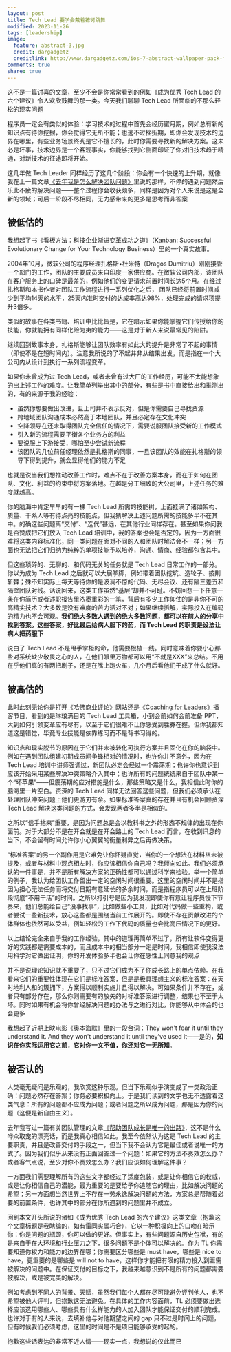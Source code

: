 ```yaml
---
layout: post
title: Tech Lead 要学会戴着镣铐跳舞
modified: 2023-11-26
tags: [leadership]
image:
  feature: abstract-3.jpg
  credit: dargadgetz
  creditlink: http://www.dargadgetz.com/ios-7-abstract-wallpaper-pack-for-iphone-5-and-ipod-touch-retina/
comments: true
share: true
---
```


这不是一篇讨喜的文章，至少不会是你常常看到的例如《成为优秀 Tech Lead 的六个建议》令人欢欣鼓舞的那一类。今天我们聊聊 Tech Lead 所面临的不那么轻松的现实问题

程序员一定会有类似的体验：学习技术的过程中首先会经历蜜月期，例如总有新的知识点有待你挖掘，你会觉得它无所不能；也逃不过挫折期，即你会发现技术的边界在哪里，有些业务场景终究是它不擅长的，此时你需要寻找新的解决方案。这未必是坏事，技术边界是一个客观事实，你能够找到它侧面印证了你对旧技术趋于精通，对新技术的征途即将开始。

这几年做 Tech Leader 同样经历了这几个阶段：你会有一个快速的上升期，就像我在上一篇文章[《去年我是怎么解决团队问题》](https://www.v2think.com/how-i-solve-lead-issue)里说的那样，不停的遇到问题然后乐此不疲的解决问题——整个过程你会收获颇多，同样是因为对个人来说是这是全新的领域；可后一阶段不尽相同，无力感带来的更多是思考而非答案

## 被低估的

我想起了书《看板方法：科技企业渐进变革成功之道》（Kanban: Successful Evolutionary Change for Your Technology Business）里的一个真实故事。

2004年10月，微软公司的程序经理扎格斯•杜米特（Dragos Dumitriu）刚刚接管一个部门的工作，团队的主要成员来自印度一家供应商。在微软公司内部，该团队在客户服务上的口碑是最差的，例如他们的变更请求前置时间长达5个月。在经过扎格斯和本书作者对团队工作流程进行一系列优化之后， 团队已经将前置时间减少到平均14天的水平，25天内准时交付的达成率高达98%，处理完成的请求项提升3倍多。

类似的故事在各类书籍、培训中比比皆是，它在暗示如果你能掌握它们传授给你的技能，你就能拥有同样化险为夷的能力——这是对于新人来说最常见的陷阱。

继续回到故事本身，扎格斯能够让团队效率有如此大的提升是非常了不起的事情（即使不是在短时间内）。注意我所说的了不起并非从结果出发，而是指在一个大公司内从设计到执行一系列流程变革。

如果你未曾成为过 Tech Lead，或者未曾有过大厂的工作经历，可能不太能想象的出上述工作的难度。让我简单列举出其中的部分，有些是书中直接给出和推测出的，有的来源于我的经验：

- 虽然你想要做出改进，且上司并不表示反对，但是你需要自己寻找资源
- 跨地域团队沟通成本必然高于本地团队，并且必定存在文化冲突
- 空降领导在还未取得团队完全信任的情况下，需要说服团队接受新的工作模式
- 引入新的流程需要平衡各个业务方的利益
- 要说服上下游接受，哪怕至少尝试新流程
- 该团队的几位前任经理依然是扎格斯的同事，一旦该团队的效能在扎格斯的领导下得到提升，就会显得他们的能力不足

也就是说当我们想推动改善工作时，难点不在于改善方案本身，而在于如何在团队、文化、利益的约束中将方案落地。在越是分工细致的大公司里，上述任务的难度就越高。

你的脑海中肯定早早的有一棵 Tech Lead 所需的技能树，上面挂满了诸如架构、质量、干系人等有待点亮的技能点，但我猜解决上述问题所需的技能多半不在其中。的确这些问题离“交付”、“迭代”甚远，在其他行业同样存在。甚至如果你问我是否赞成把它们放入 Tech Lead 培训中，我的答案也会是否定的，因为一方面很难将这类内容标准化，同一类问题在面对不同的人和团队时解法会不一样；另一方面也无法把它们归纳为纯粹的单项技能予以培养，沟通、情商、经验都包含其中。

但这些琐碎的、无聊的、和代码无关的任务就是 Tech Lead 日常工作的一部分。你以为成为 Tech Lead 之后就可以大展拳脚，例如带着团队挖坑、造轮子、披荆斩棘；殊不知实际上每天等待你的是波澜不惊的代码、无尽会议、还有隔三差五和隔壁团队对线。话说回来，这类工作虽然“基层”却并不可耻。不妨回想一下任意一条在你简历或者述职报告里浓墨重彩的一笔，背后有多少工作仰仗的是非你不可的高精尖技术？大多数是没有难度的苦力活对不对；如果继续拆解，实际投入在编码的精力也不会可观。**我们绝大多数人遇到的绝大多数问题，都可以在前人的分享中找到答案。这些答案，好比最后给病人服下的药，而 Tech Lead 的职责是设法让病人把药服下**

说白了 Tech Lead 不是甩手掌柜的命，他需要根植一线。同时意味着你要小心那些对系统缺少敬畏之心的人，在他们眼里万物都可以用“不就是XXX”来总结。不用在乎他们真的有两把刷子，还是在嘴上跑火车，几个月后看他们干成了什么就好。

## 被高估的

此时此刻无论你是打开[《哈佛商业评论》](https://hbr.org)网站还是[《Coaching for Leaders》](https://coachingforleaders.com/)播客节目，看到的是琳琅满目的 Tech Lead 工具箱，小到会前如何会前准备 PPT，大到如何引领变革应有尽有，以至于它们很难不让你感受到胜券在握。但你我都知道这是错觉，毕竟专业技能是依靠练习而不是背书习得的。

知识点和现实脱节的原因在于它们并未被转化可执行方案并且固化在你的脑袋中。例如在遇到团队组建初期成员间争锋相对的情况时，也许你并不意外，因为在 Tech Lead 培训中讲师强调过，新团队必定会经过一个震荡期；也许你也意识到应该开始采用某些解决冲突策略介入其中；也许所有的问题统统来自于团队中某一个“坏苹果”——但震荡期的应对措施是什么，那些策略又是什么，我相信此时你的脑海里一片空白。资深的 Tech Lead 同样无法回答这些问题，但我们必须承认在处理团队冲突问题上他们更游刃有余。如果标准答案真的存在并且有机会回顾资深 Tech Lead 解决这类问题的方式，会发现两者多半是相似的。

之所以“信手拈来”重要，是因为问题总是会以教科书之外的形态不规律的出现在你面前。对于大部分不是在开会就是在开会路上的 Tech Lead 而言，在收到讯息的当下，不会留有时间允许你小心翼翼的衡量利弊之后再做决策。

“标准答案”的另一个副作用是它难免让你怀疑直觉，当你的一个想法在材料从未被提及，或者与材料中观点相左时，你应该相信你自己吗？我倾向如此。我们必须承认的一件事是，并不是所有解决方案的正确性都可以通过科学来检验。举一个简单的例子，我认为给团队工作留出一定的空闲时间很重要。这里的空闲时间并不是指因为担心无法任务而将交付日期有意延长的多余时间，而是指程序员可以在上班阶段彻底“不用干活”的时间。之所以打引号是因为我发现即使你有意让程序员慢下节奏来，他们总能给自己“没事找事”，比如做些小工具，比如对代码做一些重构，或者尝试一些新技术，放心这些都是围绕当前工作展开的。即使不存在贡献改进的个体群体也依然可以受益，例如轻松的工作下代码的质量也会比高压情况下的更好。

以上结论完全来自于我的工作经验，其中的道理再简单不过了，所有让软件变得更好的实践都是需要成本的，而且成本中的相当部分一定是时间。我相信即使我没法用科学对它做出证明，你的开发体验多半也会让你在感性上同意我的观点

并不是说理论知识就不重要了，只不过它们成为不了你成长路上的单点依赖。在我看来它们的重要性体现在它们是标准答案，但是是极具理想主义的标准答案：在天时地利人和的簇拥下，方案得以顺利实施并且得以解决。可如果条件并不存在，或者只有部分存在，那么你则需要有的放矢的对标准答案进行调整，结果也不至于太坏。同时如果有机会将你曾经解决问题的办法与之进行对比，你能够从中体会的也会更多

我想起了近期上映电影《奥本海默》里的一段台词：They won't fear it until they understand it. And they won't understand it until they've used it——是的，**知识在你实际运用它之前，它对你一文不值，你还对它一无所知**。

## 被否认的

人类毫无疑问是乐观的，我欣赏这种乐观。但当下乐观似乎演变成了一类政治正确：问题必然存在答案；你务必要积极向上。于是我们读到的文字也无不透露着这类气息：所有的问题都不应成为问题；或者问题之所以成为问题，那是因为你的问题（这便是新自由主义）。

去年我写过一篇有关团队管理的文章[《帮助团队成长是唯一的出路》](https://www.v2think.com/what-is-leadership)，这不是什么哗众取宠的漂亮话，而是我真心相信如此。我至今依然认为这是 Tech Lead 的主要职责，并且是改善交付的手段之一，但当下我不会认为它是最佳或者说唯一的方式了。因为我们似乎从来没有正面回答过一个问题：如果它的方法不奏效怎么办？或者客气点说，至少对你不奏效怎么办？我们应该如何理解这件事？

一方面我们需要理解所有的这些文字都经过了适度包装，或是让你相信它的权威，或是让你相信自己的潜能，最为重要的是要给予你追随它的理由，比如解决问题的希望；另一方面想当然世界上不存在一劳永逸解决问题的方法，方案总是帮随着必要的前置条件，也许其中的部分在你所遇到的问题里并不成立。

回到本文开头所说的诸如《成为优秀 Tech Lead 的六个建议》这类文章（抱歉这个文章标题是我瞎编的，如有雷同实属巧合），它以一种积极向上的口吻在暗示你：你是问题的瓶颈，你可以做的更好。但事实上，有些问题源自历史包袱，有的是来自于在大环境和行业压力之下，很多问题不是个体可以解决的。作为 TL 你需要知道你权力和能力的边界在哪；你需要区分哪些是 must have，哪些是 nice to have，更重要的是哪些是 will not to have，这样你才能把有限的精力投入到亟需被解决的问题中。在保证交付的目标之下，我越来越意识到不是所有的问题都需要被解决，或是被完美的解决。

例如考虑到不同人的背景、天赋，虽然我们每个人都在尽可能避免评判他人，也不希望被他人评判，但抱歉这无法避免。在具体的工作内容面前，TL 必须要做出选择应该选用哪些人、哪些具有什么样能力的人加入团队才能保证交付的顺利完成。也许对于有的人来说，去填补他与对他期望之间的 gap 只不过是时间上的问题，但有时候我们必须考虑，这里的时间是不是项目能够承受的起的。

抱歉这些话表达的非常不近人情——现实一点，我想说的仅此而已


